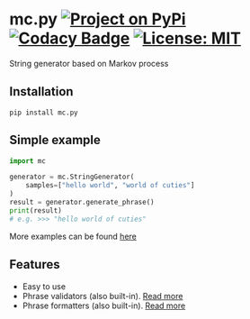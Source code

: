 # mc.py [![Project on PyPi](https://img.shields.io/pypi/v/mc.py.svg)](https://pypi.org/project/mc.py/) [![Codacy Badge](https://api.codacy.com/project/badge/Grade/cc6260ef77a6489db85f660e9b0d3e27)](https://www.codacy.com?utm_source=github.com&amp;utm_medium=referral&amp;utm_content=jieggii/mc&amp;utm_campaign=Badge_Grade) [![License: MIT](https://img.shields.io/badge/License-MIT-yellow.svg)](https://opensource.org/licenses/MIT)
String generator based on Markov process

## Installation
`pip install mc.py`

## Simple example
```python
import mc

generator = mc.StringGenerator(
    samples=["hello world", "world of cuties"]
)
result = generator.generate_phrase()
print(result)
# e.g. >>> "hello world of cuties"
```
More examples can be found [here](https://github.com/jieggii/mc.py/tree/master/examples)    
## Features
* Easy to use
* Phrase validators (also built-in). [Read more]()
* Phrase formatters (also built-in). [Read more]()